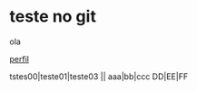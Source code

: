 # teste no git


ola

[perfil][perfil]


[perfil]: https://github.com/wll8090/

tstes00|teste01|teste03
||
aaa|bb|ccc
DD|EE|FF
